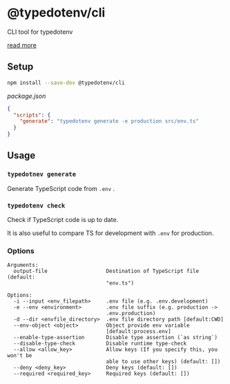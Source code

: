 # @typedotenv/cli

CLI tool for typedotenv

[read more](../../README.md)

## Setup

```sh
npm install --save-dev @typedotenv/cli
```

_package.json_

```json
{
  "scripts": {
    "generate": "typedotenv generate -e production src/env.ts"
  }
}
```

## Usage

### `typedotnev generate`

Generate TypeScript code from `.env` .

### `typedotenv check`

Check if TypeScript code is up to date.

It is also useful to compare TS for development with `.env` for production.

### Options

```
Arguments:
  output-file                   Destination of TypeScript file (default:
                                "env.ts")

Options:
  -i --input <env_filepath>     .env file (e.g. .env.development)
  -e --env <environment>        .env file suffix (e.g. production ->
                                .env.production)
  -d --dir <envfile_directory>  .env file directory path [default:CWD]
  --env-object <object>         Object provide env variable
                                [default:process.env]
  --enable-type-assertion       Disable type assertion (`as string`)
  --disable-type-check          Disable runtime type-check
  --allow <allow_key>           Allow keys (If you specify this, you won't be
                                able to use other keys) (default: [])
  --deny <deny_key>             Deny keys (default: [])
  --required <required_key>     Required keys (default: [])
```
